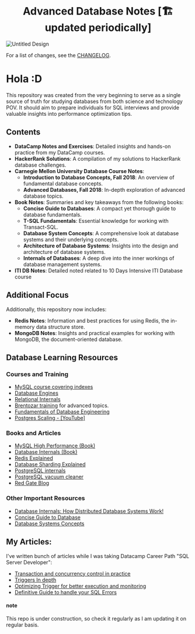 <h1 align="center">Advanced Database Notes [🏗 updated periodically]</h1>

![Untitled Design](https://user-images.githubusercontent.com/42917814/209810128-4d37e43b-a33d-4394-928c-38879c2f3b22.png)

For a list of changes, see the [CHANGELOG](CHANGELOG.md).

# Hola :D

This repository was created from the very beginning to serve as a single source of truth for studying databases from both science and technology POV. It should aim to prepare individuals for SQL interviews and provide valuable insights into performance optimization tips.

## Contents

- **DataCamp Notes and Exercises**: Detailed insights and hands-on practice from my DataCamp courses.
- **HackerRank Solutions**: A compilation of my solutions to HackerRank database challenges.
- **Carnegie Mellon University Database Course Notes**:
  - **Introduction to Database Concepts, Fall 2018**: An overview of fundamental database concepts.
  - **Advanced Databases, Fall 2018**: In-depth exploration of advanced database topics.
- **Book Notes**: Summaries and key takeaways from the following books:
  - **Concise Guide to Databases**: A compact yet thorough guide to database fundamentals.
  - **T-SQL Fundamentals**: Essential knowledge for working with Transact-SQL.
  - **Database System Concepts**: A comprehensive look at database systems and their underlying concepts.
  - **Architecture of Database Systems**: Insights into the design and architecture of database systems.
  - **Internals of Databases**: A deep dive into the inner workings of database management systems.
- **ITI DB Notes**: Detailed noted related to 10 Days Intensive ITI Database course

## Additional Focus

Additionally, this repository now includes:

- **Redis Notes**: Information and best practices for using Redis, the in-memory data structure store.
- **MongoDB Notes**: Insights and practical examples for working with MongoDB, the document-oriented database.

## Database Learning Resources

### Courses and Training
- [MySQL course covering indexes](https://planetscale.com/learn/courses/mysql-for-developers)
- [Database Engines](https://www.udemy.com/course/database-engines-crash-course/?couponCode=ST16MT70224)
- [Relational Internals](https://www.youtube.com/playlist?list=PLE8kQVoC67PzGwMMsSk3C8MvfAqcYjusF)
- [Brentozar training](https://training.brentozar.com/courses) for advanced topics.
- [Fundamentals of Database Engineering](https://www.udemy.com/course/database-engines-crash-course/)
- [Postgres Scaling - [YouTube]](https://www.youtube.com/c/ScalingPostgres/videos)

### Books and Articles
- [MySQL High Performance (Book)](https://www.oreilly.com/library/view/high-performance-mysql/9781492080503/)
- [Database Internals (Book)](https://www.oreilly.com/library/view/database-internals/9781492040330/)
- [Redis Explained](https://architecturenotes.co/p/redis)
- [Database Sharding Explained](https://architecturenotes.co/p/database-sharding-explained)
- [PostgreSQL internals](http://www.interdb.jp/pg/pgsql01.html)
- [PostgreSQL vacuum cleaner](https://www.red-gate.com/simple-talk/databases/postgresql/uncovering-the-mysteries-of-postgresql-auto-vacuum/)
- [Red Gate Blog](https://www.red-gate.com/blog/database-development)

### Other Important Resources
- [Database Internals: How Distributed Database Systems Work!](https://www.oreilly.com/library/view/database-internals/9781492040330/)
- [Concise Guide to Database](https://www.oreilly.com/library/view/concise-guide-to/9780128043991/)
- [Database Systems Concepts](https://www.db-book.com/)


## My Articles:
I've written bunch of articles while I was taking Datacamp Career Path "SQL Server Developer":
- <a href="https://meska54.hashnode.dev/transactions-concurrency-control-theory-and-practice">Transaction and concurrency control in practice</a>
- <a href="https://meska54.hashnode.dev/triggers-in-depth-part-2">Triggers In depth</a>
- <a href="https://meska54.hashnode.dev/how-to-properly-optimize-triggers-in-t-sql-part-3">Optimizing Trigger for better execution and monitoring</a>
- <a href="https://meska54.hashnode.dev/how-to-handle-t-sql-errors-efficiently">Definitive Guide to handle your SQL Errors </a>

#### note
This repo is under construction, so check it regularly as I am updating it on regular basis.
